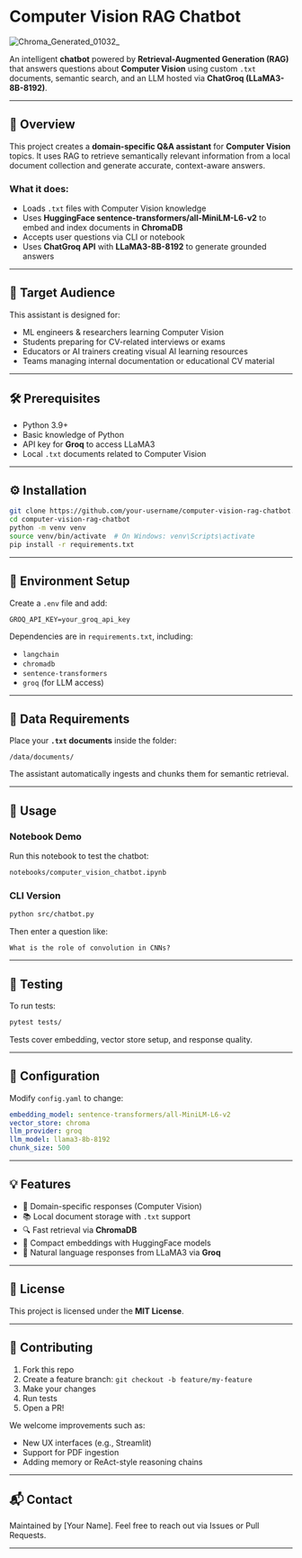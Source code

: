 # Computer Vision RAG Chatbot
![Chroma_Generated_01032_](https://github.com/user-attachments/assets/c90db5ad-596c-43e2-b05c-4311c2fa2b84)


An intelligent **chatbot** powered by **Retrieval-Augmented Generation (RAG)** that answers questions about **Computer Vision** using custom `.txt` documents, semantic search, and an LLM hosted via **ChatGroq (LLaMA3-8B-8192)**.

---

## 🧠 Overview

This project creates a **domain-specific Q\&A assistant** for **Computer Vision** topics. It uses RAG to retrieve semantically relevant information from a local document collection and generate accurate, context-aware answers.

### What it does:

* Loads `.txt` files with Computer Vision knowledge
* Uses **HuggingFace sentence-transformers/all-MiniLM-L6-v2** to embed and index documents in **ChromaDB**
* Accepts user questions via CLI or notebook
* Uses **ChatGroq API** with **LLaMA3-8B-8192** to generate grounded answers

---

## 🎯 Target Audience

This assistant is designed for:

* ML engineers & researchers learning Computer Vision
* Students preparing for CV-related interviews or exams
* Educators or AI trainers creating visual AI learning resources
* Teams managing internal documentation or educational CV material

---

## 🛠 Prerequisites

* Python 3.9+
* Basic knowledge of Python
* API key for **Groq** to access LLaMA3
* Local `.txt` documents related to Computer Vision

---

## ⚙️ Installation

```bash
git clone https://github.com/your-username/computer-vision-rag-chatbot.git
cd computer-vision-rag-chatbot
python -m venv venv
source venv/bin/activate  # On Windows: venv\Scripts\activate
pip install -r requirements.txt
```

---

## 🌱 Environment Setup

Create a `.env` file and add:

```env
GROQ_API_KEY=your_groq_api_key
```

Dependencies are in `requirements.txt`, including:

* `langchain`
* `chromadb`
* `sentence-transformers`
* `groq` (for LLM access)

---

## 📁 Data Requirements

Place your **`.txt` documents** inside the folder:

```
/data/documents/
```

The assistant automatically ingests and chunks them for semantic retrieval.

---

## 🚀 Usage

### Notebook Demo

Run this notebook to test the chatbot:

```bash
notebooks/computer_vision_chatbot.ipynb
```

### CLI Version

```bash
python src/chatbot.py
```

Then enter a question like:

```
What is the role of convolution in CNNs?
```

---

## 🧪 Testing

To run tests:

```bash
pytest tests/
```

Tests cover embedding, vector store setup, and response quality.

---

## 🧩 Configuration

Modify `config.yaml` to change:

```yaml
embedding_model: sentence-transformers/all-MiniLM-L6-v2
vector_store: chroma
llm_provider: groq
llm_model: llama3-8b-8192
chunk_size: 500
```

---

## 💡 Features

* 🧠 Domain-specific responses (Computer Vision)
* 📚 Local document storage with `.txt` support
* 🔍 Fast retrieval via **ChromaDB**
* 🧬 Compact embeddings with HuggingFace models
* 💬 Natural language responses from LLaMA3 via **Groq**

---

## 📜 License

This project is licensed under the **MIT License**.

---

## 🤝 Contributing

1. Fork this repo
2. Create a feature branch: `git checkout -b feature/my-feature`
3. Make your changes
4. Run tests
5. Open a PR!

We welcome improvements such as:

* New UX interfaces (e.g., Streamlit)
* Support for PDF ingestion
* Adding memory or ReAct-style reasoning chains

---

## 📬 Contact

Maintained by \[Your Name].
Feel free to reach out via Issues or Pull Requests.

---


